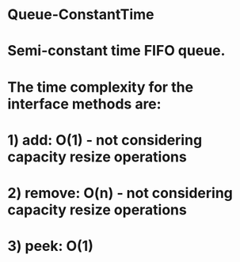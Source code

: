 # Queue-ConstantTime
# Semi-constant time FIFO queue. 
# The time complexity for the interface methods are:

# 1) add: O(1) - not considering capacity resize operations
# 2) remove: O(n) - not considering capacity resize operations
# 3) peek: O(1)
